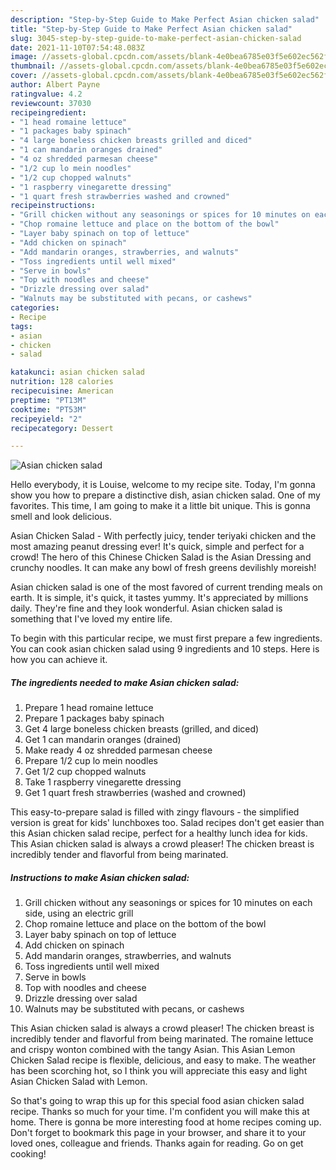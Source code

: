 ```yaml
---
description: "Step-by-Step Guide to Make Perfect Asian chicken salad"
title: "Step-by-Step Guide to Make Perfect Asian chicken salad"
slug: 3045-step-by-step-guide-to-make-perfect-asian-chicken-salad
date: 2021-11-10T07:54:48.083Z
image: //assets-global.cpcdn.com/assets/blank-4e0bea6785e03f5e602ec562f230caae08da540cada707380b4fe1bbebba43da.png
thumbnail: //assets-global.cpcdn.com/assets/blank-4e0bea6785e03f5e602ec562f230caae08da540cada707380b4fe1bbebba43da.png
cover: //assets-global.cpcdn.com/assets/blank-4e0bea6785e03f5e602ec562f230caae08da540cada707380b4fe1bbebba43da.png
author: Albert Payne
ratingvalue: 4.2
reviewcount: 37030
recipeingredient:
- "1 head romaine lettuce"
- "1 packages baby spinach"
- "4 large boneless chicken breasts grilled and diced"
- "1 can mandarin oranges drained"
- "4 oz shredded parmesan cheese"
- "1/2 cup lo mein noodles"
- "1/2 cup chopped walnuts"
- "1 raspberry vinegarette dressing"
- "1 quart fresh strawberries washed and crowned"
recipeinstructions:
- "Grill chicken without any seasonings or spices for 10 minutes on each side, using an electric grill"
- "Chop romaine lettuce and place on the bottom of the bowl"
- "Layer baby spinach on top of lettuce"
- "Add chicken on spinach"
- "Add mandarin oranges, strawberries, and walnuts"
- "Toss ingredients until well mixed"
- "Serve in bowls"
- "Top with noodles and cheese"
- "Drizzle dressing over salad"
- "Walnuts may be substituted with pecans, or cashews"
categories:
- Recipe
tags:
- asian
- chicken
- salad

katakunci: asian chicken salad 
nutrition: 128 calories
recipecuisine: American
preptime: "PT13M"
cooktime: "PT53M"
recipeyield: "2"
recipecategory: Dessert

---
```



![Asian chicken salad](//assets-global.cpcdn.com/assets/blank-4e0bea6785e03f5e602ec562f230caae08da540cada707380b4fe1bbebba43da.png)

Hello everybody, it is Louise, welcome to my recipe site. Today, I'm gonna show you how to prepare a distinctive dish, asian chicken salad. One of my favorites. This time, I am going to make it a little bit unique. This is gonna smell and look delicious.

Asian Chicken Salad - With perfectly juicy, tender teriyaki chicken and the most amazing peanut dressing ever! It&#39;s quick, simple and perfect for a crowd! The hero of this Chinese Chicken Salad is the Asian Dressing and crunchy noodles. It can make any bowl of fresh greens devilishly moreish!

Asian chicken salad is one of the most favored of current trending meals on earth. It is simple, it's quick, it tastes yummy. It's appreciated by millions daily. They're fine and they look wonderful. Asian chicken salad is something that I've loved my entire life.


To begin with this particular recipe, we must first prepare a few ingredients. You can cook asian chicken salad using 9 ingredients and 10 steps. Here is how you can achieve it.

<!--inarticleads1-->

##### The ingredients needed to make Asian chicken salad:

1. Prepare 1 head romaine lettuce
1. Prepare 1 packages baby spinach
1. Get 4 large boneless chicken breasts (grilled, and diced)
1. Get 1 can mandarin oranges (drained)
1. Make ready 4 oz shredded parmesan cheese
1. Prepare 1/2 cup lo mein noodles
1. Get 1/2 cup chopped walnuts
1. Take 1 raspberry vinegarette dressing
1. Get 1 quart fresh strawberries (washed and crowned)


This easy-to-prepare salad is filled with zingy flavours - the simplified version is great for kids&#39; lunchboxes too. Salad recipes don&#39;t get easier than this Asian chicken salad recipe, perfect for a healthy lunch idea for kids. This Asian chicken salad is always a crowd pleaser! The chicken breast is incredibly tender and flavorful from being marinated. 

<!--inarticleads2-->

##### Instructions to make Asian chicken salad:

1. Grill chicken without any seasonings or spices for 10 minutes on each side, using an electric grill
1. Chop romaine lettuce and place on the bottom of the bowl
1. Layer baby spinach on top of lettuce
1. Add chicken on spinach
1. Add mandarin oranges, strawberries, and walnuts
1. Toss ingredients until well mixed
1. Serve in bowls
1. Top with noodles and cheese
1. Drizzle dressing over salad
1. Walnuts may be substituted with pecans, or cashews


This Asian chicken salad is always a crowd pleaser! The chicken breast is incredibly tender and flavorful from being marinated. The romaine lettuce and crispy wonton combined with the tangy Asian. This Asian Lemon Chicken Salad recipe is flexible, delicious, and easy to make. The weather has been scorching hot, so I think you will appreciate this easy and light Asian Chicken Salad with Lemon. 

So that's going to wrap this up for this special food asian chicken salad recipe. Thanks so much for your time. I'm confident you will make this at home. There is gonna be more interesting food at home recipes coming up. Don't forget to bookmark this page in your browser, and share it to your loved ones, colleague and friends. Thanks again for reading. Go on get cooking!
